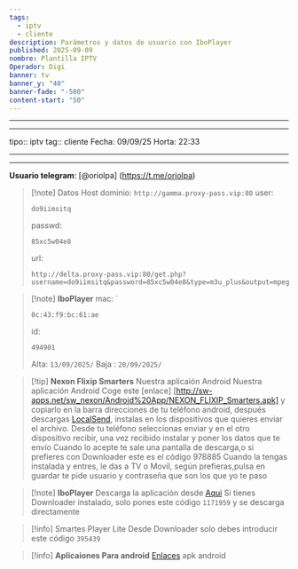 ```yaml
---
tags:
  - iptv
  - cliente
description: Parámetros y datos de usuario con IboPlayer
published: 2025-09-09
nombre: Plantilla IPTV
Operador: Digi
banner: tv
banner_y: "40"
banner-fade: "-500"
content-start: "50"
---
```



---
---
tipo:: iptv
tag:: cliente
Fecha: 09/09/25
Horta: 22:33

---
---




**Usuario telegram**: [@oriolpa] (https://t.me/oriolpa)


>[!note] Datos Host
>dominio: `http://gamma.proxy-pass.vip:80`
>user:
>``` 
>do9iimsitq
>```
>passwd: 
>```
>85xc5w04e8
>```
>url: 
>```
>http://delta.proxy-pass.vip:80/get.php?username=do9iimsitq&password=85xc5w04e8&type=m3u_plus&output=mpegts
>```


>[!note] **IboPlayer**
>mac: `
> ```
> 0c:43:f9:bc:61:ae
> ``` 
>id:
>```
> 494901
> ```
> 
> Alta: `13/09/2025/` 
> Baja : `20/09/2025/`



>[!tip] **Nexon Flixip Smarters**
>Nuestra aplicaión Android
Nuestra aplicación Android 
Coge este [enlace] [http://sw-apps.net/sw_nexon/Android%20App/NEXON_FLIXIP_Smarters.apk] y copiarlo en la barra direcciones de tu teléfono android, después descargas [LocalSend](https://localsend.org/es/download?os=android), instalas en los dispositivos que quieres enviar el archivo. Desde tu teléfono seleccionas enviar y en el otro dispositivo recibir, una vez recibido instalar y poner los datos que te envío
Cuando lo acepte te sale una pantalla de descarga,o si prefieres con
Downloader este es el código 978885 
 Cuando la tengas instalada y entres, le das a TV o Movil, según prefieras,pulsa en guardar te pide usuario y contraseña que son los que yo te paso

>[!note] **IboPlayer**
>Descarga la aplicación desde  [Aqui](http://ibodesk.com/iboupdate.apk)
Si tienes Downloader instalado, solo pones este código  `1171959` y se descarga directamente

> [!info] Smartes Player Lite
> Desde Downloader solo debes introducir este código `395439`



 >[!info] **Aplicaiones Para android**
 >[Enlaces](http://sw-apps.net/sw_nexon/Android%20App/NEXON-CODE-DOWNLOADER.txt) apk android
